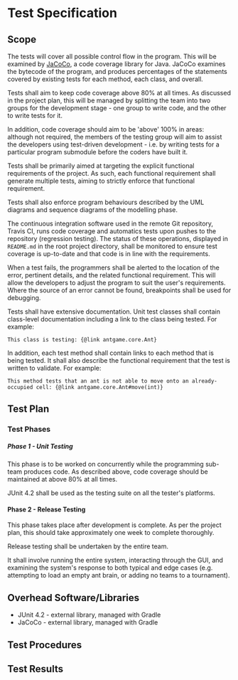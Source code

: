 # Test Specification

## Scope
The tests will cover all possible control flow in the program. This will be examined by [JaCoCo](http://eclemma.org/jacoco/), a code coverage library for Java. JaCoCo examines the bytecode of the program, and produces percentages of the statements covered by existing tests for each method, each class, and overall.

Tests shall aim to keep code coverage above 80% at all times. As discussed in the project plan, this will be managed by splitting the team into two groups for the development stage - one group to write code, and the other to write tests for it.

In addition, code coverage should aim to be 'above' 100% in areas: although not required, the members of the testing group will aim to assist the developers using test-driven development - i.e. by writing tests for a particular program submodule before the coders have built it.

Tests shall be primarily aimed at targeting the explicit functional requirements of the project. As such, each functional requirement shall generate multiple tests, aiming to strictly enforce that functional requirement.

Tests shall also enforce program behaviours described by the UML diagrams and sequence diagrams of the modelling phase.

The continuous integration software used in the remote Git repository, Travis CI, runs code coverage and automatics tests upon pushes to the repository (regression testing). The status of these operations, displayed in `README.md` in the root project directory, shall be monitored to ensure test coverage is up-to-date and that code is  in line with the requirements.

When a test fails, the programmers shall be alerted to the location of the error, pertinent details, and the related functional requirement. This will allow the developers to adjust the program to suit the user's requirements. Where the source of an error cannot be found, breakpoints shall be used for debugging.

Tests shall have extensive documentation. Unit test classes shall contain class-level documentation including a link to the class being tested. For example: 

`This class is testing: {@link antgame.core.Ant}`

In addition, each test method shall contain links to each method that is being tested. It shall also describe the functional requirement that the test is written to validate. For example:

`This method tests that an ant is not able to move onto an already-occupied cell: {@link antgame.core.Ant#move(int)}`

## Test Plan

### Test Phases

##### Phase 1 - Unit Testing

This phase is to be worked on concurrently while the programming sub-team produces code. As described above, code coverage should be maintained at above 80% at all times.

JUnit 4.2 shall be used as the testing suite on all the tester's platforms.

#### Phase 2 - Release Testing

This phase takes place after development is complete. As per the project plan, this should take approximately one week to complete thoroughly.

Release testing shall be undertaken by the entire team.

It shall involve running the entire system, interacting through the GUI, and examining the system's response to both typical and edge cases (e.g. attempting to load an empty ant brain, or adding no teams to a tournament).

## Overhead Software/Libraries

- JUnit 4.2 - external library, managed with Gradle
- JaCoCo - external library, managed with Gradle



## Test Procedures



## Test Results
